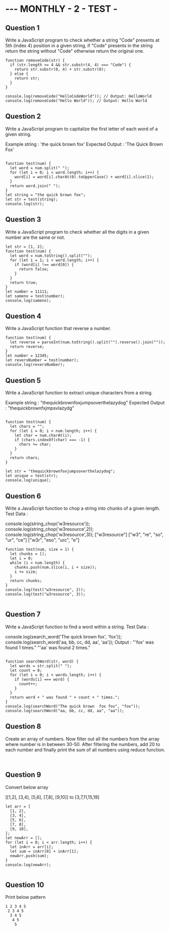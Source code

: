 # --- MONTHLY - 2 - TEST -

## Question 1

Write a JavaScript program to check whether a string "Code" presents at 5th (index 4) position in a given string, if "Code" presents in the string return the string without "Code" otherwise return the original one.

```
function removeCode(str) {
  if (str.length <= 4 && str.substr(4, 4) === "Code") {
    return str.substr(0, 4) + str.substr(8);
  } else {
    return str;
  }
}

console.log(removeCode("HelloCodeWorld")); // Output: HelloWorld
console.log(removeCode("Hello World")); // Output: Hello World

```

## Question 2

Write a JavaScript program to capitalize the first letter of each word of a given string.

Example string : 'the quick brown fox'
Expected Output : 'The Quick Brown Fox'

```

function test(num) {
  let word = num.split(" ");
  for (let i = 0; i < word.length; i++) {
    word[i] = word[i].charAt(0).toUpperCase() + word[i].slice(1);
  }
  return word.join(" ");
}
let string = "the quick brown fox";
let str = test(string);
console.log(str);

```

## Question 3

Write a JavaScript program to check whether all the digits in a given number are the same or not.

```
let str = [1, 2];
function test(num) {
  let word = num.toString().split("");
  for (let i = 1; i < word.length; i++) {
    if (word[i] !== word[0]) {
      return false;
    }
  }
  return true;
}
let number = 11111;
let sameno = test(number);
console.log(sameno);

```

## Question 4

Write a JavaScript function that reverse a number.

```
function test(num) {
  let reverse = parseInt(num.toString().split("").reverse().join(""));
  return reverse;
}
let number = 12345;
let reversNumber = test(number);
console.log(reversNumber);

```

## Question 5

Write a JavaScript function to extract unique characters from a string.

Example string : "thequickbrownfoxjumpsoverthelazydog"
Expected Output : "thequickbrownfxjmpsvlazydg"

```

function test(num) {
  let chars = "";
  for (let i = 0; i < num.length; i++) {
    let char = num.charAt(i);
    if (chars.indexOf(char) === -1) {
      chars += char;
    }
  }
  return chars;
}

let str = "thequickbrownfoxjumpsoverthelazydog";
let unique = test(str);
console.log(unique);

```

## Question 6

Write a JavaScript function to chop a string into chunks of a given length. Test Data :

console.log(string_chop('w3resource'));
console.log(string_chop('w3resource',2));
console.log(string_chop('w3resource',3));
["w3resource"]
["w3", "re", "so", "ur", "ce"]
["w3r", "eso", "urc", "e"]

```
function test(num, size = 1) {
  let chunks = [];
  let i = 0;
  while (i < num.length) {
    chunks.push(num.slice(i, i + size));
    i += size;
  }
  return chunks;
}
console.log(test("w3resource", 2));
console.log(test("w3resource", 3));


```

## Question 7

Write a JavaScript function to find a word within a string. Test Data :

console.log(search_word('The quick brown fox', 'fox'));
console.log(search_word('aa, bb, cc, dd, aa', 'aa'));
Output :
"'fox' was found 1 times."
"'aa' was found 2 times."

```

function searchWord(str, word) {
  let words = str.split(" ");
  let count = 0;
  for (let i = 0; i < words.length; i++) {
    if (words[i] === word) {
      count++;
    }
  }
  return word + " was found " + count + " times.";
}
console.log(searchWord("The quick brown  fox fox", "fox"));
console.log(searchWord("aa, bb, cc, dd, aa", "aa"));

```

## Question 8

Create an array of numbers. Now filter out all the numbers from the array where number is in between 30-50. After filtering the numbers, add 20 to each number and finally print the sum of all numbers using reduce function.

```


```

## Question 9

Convert below array

[[1,2], [3,4], [5,6], [7,8], [9,10]]
to
[3,7,11,15,19]

```
let arr = [
  [1, 2],
  [3, 4],
  [5, 6],
  [7, 8],
  [9, 10],
];
let newArr = [];
for (let i = 0; i < arr.length; i++) {
  let inArr = arr[i];
  let sum = inArr[0] + inArr[1];
  newArr.push(sum);
}
console.log(newArr);


```

## Question 10

Print below pattern

```
1 2 3 4 5
 2 3 4 5
  3 4 5
   4 5
    5
```

```

```
